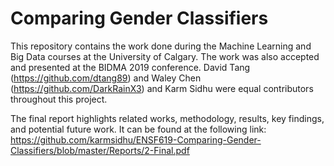 # Comparing Gender Classifiers 

This repository contains the work done during the Machine Learning and Big Data courses at the University of Calgary. The work was also accepted and presented at the BIDMA 2019 conference. David Tang (https://github.com/dtang89) and Waley Chen (https://github.com/DarkRainX3) and Karm Sidhu were equal contributors throughout this project.

The final report highlights related works, methodology, results, key findings, and potential future work. It can be found at the following link:
https://github.com/karmsidhu/ENSF619-Comparing-Gender-Classifiers/blob/master/Reports/2-Final.pdf
